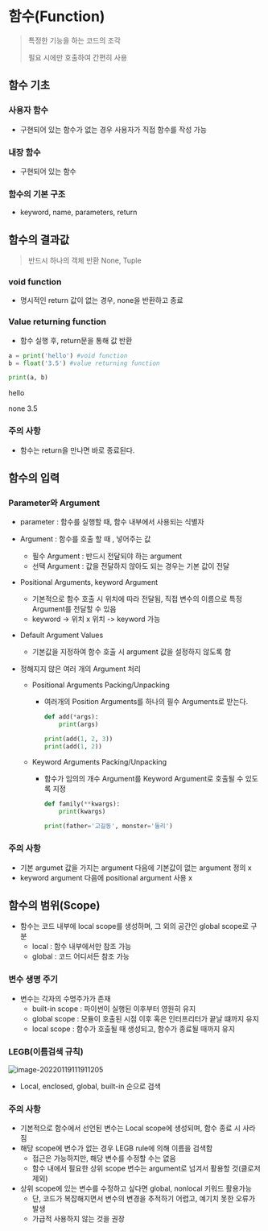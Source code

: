 # 함수(Function)

> 특정한 기능을 하는 코드의 조각
>
> 필요 시에만 호출하여 간편히 사용



## 함수 기초

### 사용자 함수

- 구현되어 있는 함수가 없는 경우 사용자가 직접 함수를 작성 가능

### 내장 함수

- 구현되어 있는 함수

### 함수의 기본 구조

- keyword, name, parameters, return



## 함수의 결과값

> 반드시 하나의 객체 반환 None, Tuple

### void function

- 명시적인 return 값이 없는 경우, none을 반환하고 종료

### Value returning function

- 함수 실행 후, return문을 통해 값 반환

``` python
a = print('hello') #void function
b = float('3.5') #value returning function

print(a, b)
```

hello

none 3.5

### 주의 사항

- 함수는 return을 만나면 바로 종료된다.



## 함수의 입력

### Parameter와 Argument

- parameter : 함수를 실행할 때, 함수 내부에서 사용되는 식별자

- Argument : 함수를 호출 할 때 , 넣어주는 값

  - 필수 Argument : 반드시 전달되야 하는 argument
  - 선택 Argument : 값을 전달하지 않아도 되는 경우는 기본 값이 전달

- Positional Arguments, keyword Argument

  - 기본적으로 함수 호출 시 위치에 따라 전달됨, 직접 변수의 이름으로 특정 Argument를 전달할 수 있음
  - keyword -> 위치 x 위치 -> keyword 가능

- Default Argument Values

  - 기본값을 지정하여 함수 호출 시 argument 값을 설정하지 않도록 함

- 정해지지 않은 여러 개의 Argument 처리

  - Positional Arguments Packing/Unpacking

    - 여러개의 Position Arguments를 하나의 필수 Arguments로 받는다. 

      ``` python
      def add(*args):
          print(args)
      
      print(add(1, 2, 3))
      print(add(1, 2))
      ```

  - Keyword Arguments Packing/Unpacking

    - 함수가 임의의 개수 Argument를 Keyword Argument로 호출될 수 있도록 지정

      ``` python
      def family(**kwargs):
          print(kwargs)
          
      print(father='고길동', monster='둘리')
      ```

      

### 주의 사항

- 기본 argumet 값을 가지는 argument 다음에 기본값이 없는 argument 정의 x
- keyword argument 다음에 positional argument 사용 x



## 함수의 범위(Scope)

- 함수는 코드 내부에 local scope를 생성하며, 그 외의 공간인 global scope로 구분
  - local : 함수 내부에서만 참조 가능
  - global : 코드 어디서든 참조 가능

### 변수 생명 주기

- 변수는 각자의 수명주가가 존재
  - built-in scope : 파이썬이 실행된 이후부터 영원히 유지
  - global scope : 모듈이 호출된 시점 이후 혹은 인터프리터가 끝날 떄까지 유지
  - local scope : 함수가 호출될 때 생성되고, 함수가 종료될 때까지 유지

### LEGB(이름검색 규칙)

![image-20220119111911205](C:\Users\skycoms\AppData\Roaming\Typora\typora-user-images\image-20220119111911205.png)

- Local, enclosed, global, built-in 순으로 검색

### 주의 사항

- 기본적으로 함수에서 선언된 변수는 Local scope에 생성되며, 함수 종료 시 사라짐
- 해당 scope에 변수가 없는 경우 LEGB rule에 의해 이름을 검색함
  - 접근은 가능하지만,  해당 변수를 수정할 수는 없음
  - 함수 내에서 필요한 상위 scope 변수는 argument로 넘겨서 활용할 것(클로저 제외)
- 상위 scope에 있는 변수를 수정하고 싶다면 global, nonlocal 키워드 활용가능
  - 단, 코드가 복잡해지면서 변수의 변경을 추적하기 어렵고, 예기치 못한 오류가 발생
  - 가급적 사용하지 않는 것을 권장



